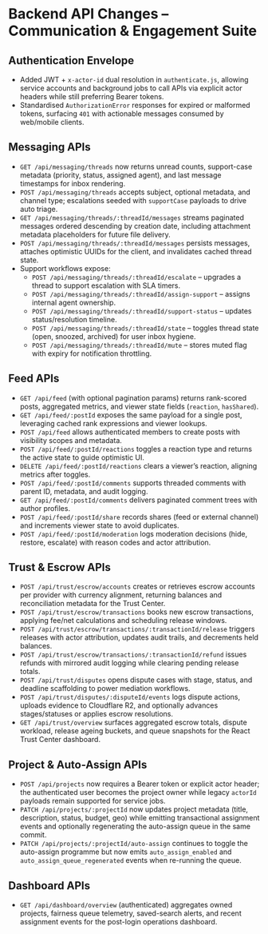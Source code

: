 # Backend API Changes – Communication & Engagement Suite

## Authentication Envelope
- Added JWT + `x-actor-id` dual resolution in `authenticate.js`, allowing service accounts and background jobs to call APIs via explicit actor headers while still preferring Bearer tokens.
- Standardised `AuthorizationError` responses for expired or malformed tokens, surfacing `401` with actionable messages consumed by web/mobile clients.

## Messaging APIs
- `GET /api/messaging/threads` now returns unread counts, support-case metadata (priority, status, assigned agent), and last message timestamps for inbox rendering.
- `POST /api/messaging/threads` accepts subject, optional metadata, and channel type; escalations seeded with `supportCase` payloads to drive auto triage.
- `GET /api/messaging/threads/:threadId/messages` streams paginated messages ordered descending by creation date, including attachment metadata placeholders for future file delivery.
- `POST /api/messaging/threads/:threadId/messages` persists messages, attaches optimistic UUIDs for the client, and invalidates cached thread state.
- Support workflows expose:
  - `POST /api/messaging/threads/:threadId/escalate` – upgrades a thread to support escalation with SLA timers.
  - `POST /api/messaging/threads/:threadId/assign-support` – assigns internal agent ownership.
  - `POST /api/messaging/threads/:threadId/support-status` – updates status/resolution timeline.
  - `POST /api/messaging/threads/:threadId/state` – toggles thread state (open, snoozed, archived) for user inbox hygiene.
  - `POST /api/messaging/threads/:threadId/mute` – stores muted flag with expiry for notification throttling.

## Feed APIs
- `GET /api/feed` (with optional pagination params) returns rank-scored posts, aggregated metrics, and viewer state fields (`reaction`, `hasShared`).
- `GET /api/feed/:postId` exposes the same payload for a single post, leveraging cached rank expressions and viewer lookups.
- `POST /api/feed` allows authenticated members to create posts with visibility scopes and metadata.
- `POST /api/feed/:postId/reactions` toggles a reaction type and returns the active state to guide optimistic UI.
- `DELETE /api/feed/:postId/reactions` clears a viewer’s reaction, aligning metrics after toggles.
- `POST /api/feed/:postId/comments` supports threaded comments with parent ID, metadata, and audit logging.
- `GET /api/feed/:postId/comments` delivers paginated comment trees with author profiles.
- `POST /api/feed/:postId/share` records shares (feed or external channel) and increments viewer state to avoid duplicates.
- `POST /api/feed/:postId/moderation` logs moderation decisions (hide, restore, escalate) with reason codes and actor attribution.

## Trust & Escrow APIs
- `POST /api/trust/escrow/accounts` creates or retrieves escrow accounts per provider with currency alignment, returning balances and reconciliation metadata for the Trust Center.
- `POST /api/trust/escrow/transactions` books new escrow transactions, applying fee/net calculations and scheduling release windows.
- `POST /api/trust/escrow/transactions/:transactionId/release` triggers releases with actor attribution, updates audit trails, and decrements held balances.
- `POST /api/trust/escrow/transactions/:transactionId/refund` issues refunds with mirrored audit logging while clearing pending release totals.
- `POST /api/trust/disputes` opens dispute cases with stage, status, and deadline scaffolding to power mediation workflows.
- `POST /api/trust/disputes/:disputeId/events` logs dispute actions, uploads evidence to Cloudflare R2, and optionally advances stages/statuses or applies escrow resolutions.
- `GET /api/trust/overview` surfaces aggregated escrow totals, dispute workload, release ageing buckets, and queue snapshots for the React Trust Center dashboard.

## Project & Auto-Assign APIs
- `POST /api/projects` now requires a Bearer token or explicit actor header; the authenticated user becomes the project owner while legacy `actorId` payloads remain supported for service jobs.
- `PATCH /api/projects/:projectId` now updates project metadata (title, description, status, budget, geo) while emitting transactional assignment events and optionally regenerating the auto-assign queue in the same commit.
- `PATCH /api/projects/:projectId/auto-assign` continues to toggle the auto-assign programme but now emits `auto_assign_enabled` and `auto_assign_queue_regenerated` events when re-running the queue.

## Dashboard APIs
- `GET /api/dashboard/overview` (authenticated) aggregates owned projects, fairness queue telemetry, saved-search alerts, and recent assignment events for the post-login operations dashboard.
